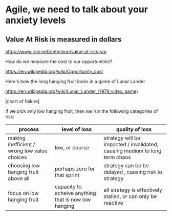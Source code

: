 Agile, we need to talk about your anxiety levels
=================================================



Value At Risk is measured in dollars
----


https://www.risk.net/definition/value-at-risk-var



How do we measure the cost to our opportunities?

https://en.wikipedia.org/wiki/Opportunity_cost


Here's how the long hanging fruit looks in a game of Lunar Lander

https://en.wikipedia.org/wiki/Lunar_Lander_(1979_video_game)


[chart of failure]


If we pick only low hanging fruit, then we run the following categories of risk:


| process | level of loss | quality of loss |  
|--- |--- |--- 
| making inefficient / wrong low value choices | low, or course | strategy will be impacted / invalidated, causing medium to long term chaos
| choosing low hanging fruit above all | perhaps zero for that sprint | strategy can be be delayed , causing risk to strategy
| focus on low hanging fruit | capacity to acheive anything that is now low hanging | all strategy is effectively stalled, or can only be reactive





